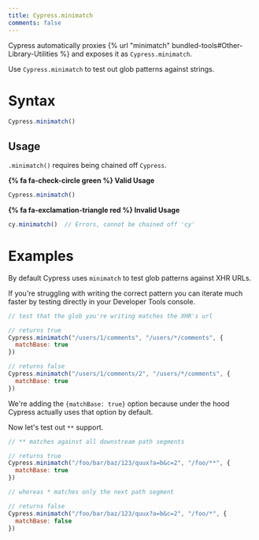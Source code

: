 ```yaml
---
title: Cypress.minimatch
comments: false
---
```


Cypress automatically proxies {% url "minimatch" bundled-tools#Other-Library-Utilities %} and exposes it as `Cypress.minimatch`.

Use `Cypress.minimatch` to test out glob patterns against strings.

# Syntax

```javascript
Cypress.minimatch()
```

## Usage

`.minimatch()` requires being chained off `Cypress`.

**{% fa fa-check-circle green %} Valid Usage**

```javascript
Cypress.minimatch()
```

**{% fa fa-exclamation-triangle red %} Invalid Usage**

```javascript
cy.minimatch()  // Errors, cannot be chained off 'cy'
```

# Examples

By default Cypress uses `minimatch` to test glob patterns against XHR URLs.

If you're struggling with writing the correct pattern you can iterate much faster by testing directly in your Developer Tools console.

```javascript
// test that the glob you're writing matches the XHR's url

// returns true
Cypress.minimatch("/users/1/comments", "/users/*/comments", {
  matchBase: true
})

// returns false
Cypress.minimatch("/users/1/comments/2", "/users/*/comments", {
  matchBase: true
})
```

We're adding the `{matchBase: true}` option because under the hood Cypress actually uses that option by default.

Now let's test out `**` support.

```javascript
// ** matches against all downstream path segments

// returns true
Cypress.minimatch("/foo/bar/baz/123/quux?a=b&c=2", "/foo/**", {
  matchBase: true
})

// whereas * matches only the next path segment

// returns false
Cypress.minimatch("/foo/bar/baz/123/quux?a=b&c=2", "/foo/*", {
  matchBase: false
})
```
